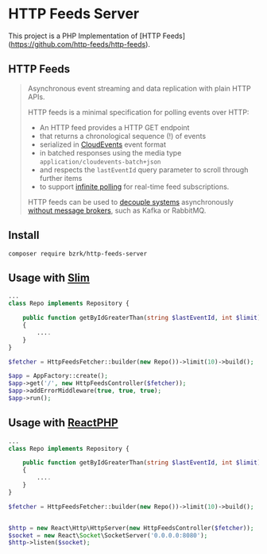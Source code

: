 HTTP Feeds Server
===

This project is a PHP Implementation of [HTTP Feeds] (https://github.com/http-feeds/http-feeds).

## HTTP Feeds
> Asynchronous event streaming and data replication with plain HTTP APIs.
> 
> HTTP feeds is a minimal specification for polling events over HTTP:
>
> - An HTTP feed provides a HTTP GET endpoint
> - that returns a chronological sequence (!) of events
> - serialized in [CloudEvents](https://github.com/cloudevents/spec) event format
> - in batched responses using the media type `application/cloudevents-batch+json`
> - and respects the `lastEventId` query parameter to scroll through further items
> - to support [infinite polling](#polling) for real-time feed subscriptions.
>
> HTTP feeds can be used to [decouple systems](https://scs-architecture.org) asynchronously [without message brokers](https://www.innoq.com/en/articles/2021/12/http-feeds-schnittstellen-ohne-kafka-oder-rabbitmq), such as Kafka or RabbitMQ.

## Install

`composer require bzrk/http-feeds-server`

## Usage with [Slim](https://github.com/slimphp/Slim)

```php
...
class Repo implements Repository {

    public function getByIdGreaterThan(string $lastEventId, int $limit): FeedItemCollection
    {
        ....
    }
}

$fetcher = HttpFeedsFetcher::builder(new Repo())->limit(10)->build();

$app = AppFactory::create();
$app->get('/', new HttpFeedsController($fetcher));
$app->addErrorMiddleware(true, true, true);
$app->run();
```

## Usage with [ReactPHP](https://reactphp.org/http/)

```php
...
class Repo implements Repository {

    public function getByIdGreaterThan(string $lastEventId, int $limit): FeedItemCollection
    {
        ....
    }
}

$fetcher = HttpFeedsFetcher::builder(new Repo())->limit(10)->build();


$http = new React\Http\HttpServer(new HttpFeedsController($fetcher));
$socket = new React\Socket\SocketServer('0.0.0.0:8080');
$http->listen($socket);
```